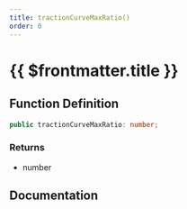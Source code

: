 ```yaml
---
title: tractionCurveMaxRatio()
order: 0
---
```


# {{ $frontmatter.title }}

<!--@include: ./tractionCurveMaxRatio_partial_header.md-->

## Function Definition

```ts
public tractionCurveMaxRatio: number;
```

### Returns

* number

## Documentation

<!--@include: ./tractionCurveMaxRatio_partial_footer.md-->
